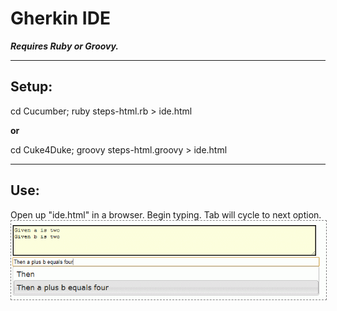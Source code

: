 Gherkin IDE
======
***Requires Ruby or Groovy.***
 
----
## Setup:
   cd Cucumber; ruby steps-html.rb > ide.html
   
   **or**
   
   cd Cuke4Duke; groovy steps-html.groovy > ide.html

----
## Use:
Open up "ide.html" in a browser. Begin typing. Tab will cycle to next option.  
<img src="http://github.com/pmazak/gherkin-ide/raw/master/example.gif" style="border: 1px dashed gray"></img>
